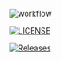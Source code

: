 ![workflow](https://github.com/ifthikar10/DevOps_Labs/actions/workflows/main.yml/badge.svg)

[![LICENSE](https://img.shields.io/github/license/ifthikar10/devops_labs.svg?style=flat-square)](https://github.com/ifthikar10/devops_labs/blob/master/LICENSE)

[![Releases](https://img.shields.io/github/release/ifthikar10/devops_labs/all.svg?style=flat-square)](https://github.com/ifthikar10/devops_labs/releases)